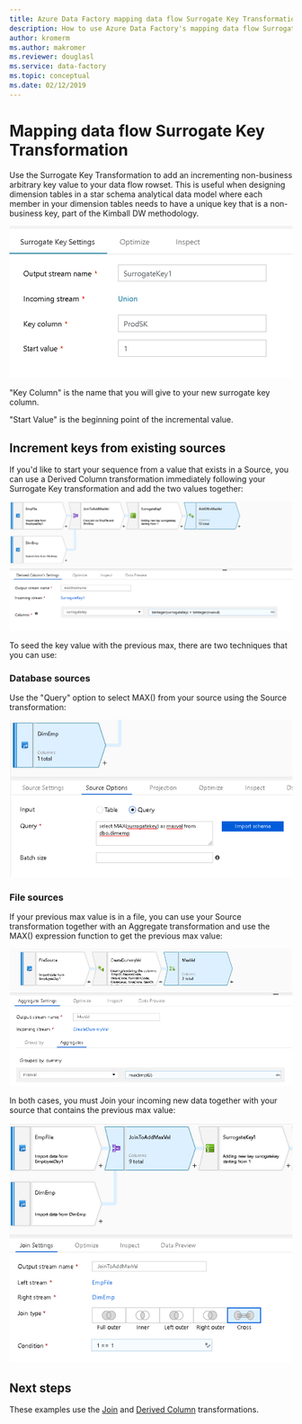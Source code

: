```yaml
---
title: Azure Data Factory mapping data flow Surrogate Key Transformation
description: How to use Azure Data Factory's mapping data flow Surrogate Key Transformation to generate sequential key values
author: kromerm
ms.author: makromer
ms.reviewer: douglasl
ms.service: data-factory
ms.topic: conceptual
ms.date: 02/12/2019
---
```


# Mapping data flow Surrogate Key Transformation



Use the Surrogate Key Transformation to add an incrementing non-business arbitrary key value to your data flow rowset. This is useful when designing dimension tables in a star schema analytical data model where each member in your dimension tables needs to have a unique key that is a non-business key, part of the Kimball DW methodology.

![Surrogate Key Transform](media/data-flow/surrogate.png "Surrogate Key Transformation")

"Key Column" is the name that you will give to your new surrogate key column.

"Start Value" is the beginning point of the incremental value.

## Increment keys from existing sources

If you'd like to start your sequence from a value that exists in a Source, you can use a Derived Column transformation immediately following your Surrogate Key transformation and add the two values together:

![SK add Max](media/data-flow/sk006.png "Surrogate Key Transformation Add Max")

To seed the key value with the previous max, there are two techniques that you can use:

### Database sources

Use the "Query" option to select MAX() from your source using the Source transformation:

![Surrogate Key Query](media/data-flow/sk002.png "Surrogate Key Transformation Query")

### File sources

If your previous max value is in a file, you can use your Source transformation together with an Aggregate transformation and use the MAX() expression function to get the previous max value:

![Surrogate Key File](media/data-flow/sk008.png "Surrogate Key File")

In both cases, you must Join your incoming new data together with your source that contains the previous max value:

![Surrogate Key Join](media/data-flow/sk004.png "Surrogate Key Join")

## Next steps

These examples use the [Join](data-flow-join.md) and [Derived Column](data-flow-derived-column.md) transformations.
